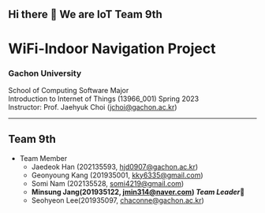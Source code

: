 ## Hi there 👋 We are IoT Team 9th
# WiFi-Indoor Navigation Project
### Gachon University
School of Computing Software Major<br />
Introduction to Internet of Things (13966_001) Spring 2023<br/>
Instructor: Prof. Jaehyuk Choi (jchoi@gachon.ac.kr)

---
## Team 9th

- Team Member
  - Jaedeok Han (202135593, hjd0907@gachon.ac.kr)
  - Geonyoung Kang (201935001, kky6335@gmail.com)
  - Somi Nam (202135528, somi4219@gmail.com)
  - **Minsung Jang(201935122, jmin314@naver.com) _Team Leader_**👑
  - Seohyeon Lee(201935097, chaconne@gachon.ac.kr)
